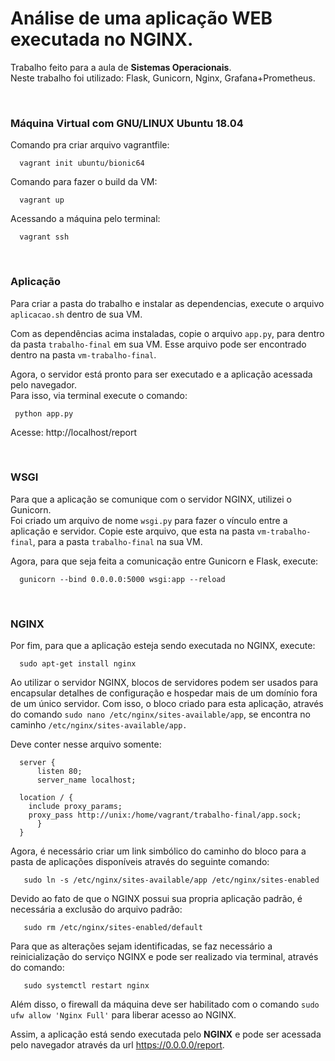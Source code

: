 # Análise de uma aplicação WEB executada no NGINX.

Trabalho feito para a aula de **Sistemas Operacionais**. <br>
Neste trabalho foi utilizado: Flask, Gunicorn, Nginx, Grafana+Prometheus.

<br>

###  Máquina Virtual com GNU/LINUX Ubuntu 18.04

Comando pra criar arquivo vagrantfile: 
      
      vagrant init ubuntu/bionic64

Comando para fazer o build da VM: 
      
      vagrant up

Acessando a máquina pelo terminal: 

      vagrant ssh

<br>

### Aplicação

Para criar a pasta do trabalho e instalar as dependencias, execute o arquivo `aplicacao.sh` dentro de sua VM. 

Com as dependências acima instaladas, copie o arquivo `app.py`, para dentro da pasta `trabalho-final` em sua VM. Esse arquivo pode ser encontrado dentro na pasta `vm-trabalho-final`.

Agora, o servidor está pronto para ser executado e a aplicação acessada pelo navegador. <br>
Para isso, via terminal execute o comando: 

     python app.py

Acesse: http://localhost/report

<br>

### WSGI 

Para que a aplicação se comunique com o servidor NGINX, utilizei o Gunicorn. <br>
Foi criado um arquivo de nome `wsgi.py` para fazer o vínculo entre a aplicação e servidor. Copie este arquivo, que esta na pasta `vm-trabalho-final`, para a pasta `trabalho-final` na sua VM.

Agora, para que seja feita a comunicação entre Gunicorn e Flask, execute: 

      gunicorn --bind 0.0.0.0:5000 wsgi:app --reload

<br>

### NGINX

Por fim, para que a aplicação esteja sendo executada no NGINX, execute:
        
      sudo apt-get install nginx

Ao utilizar o servidor NGINX, blocos de servidores podem ser usados para encapsular detalhes de configuração e hospedar mais de um domínio fora de um único servidor. Com isso, o bloco criado para esta aplicação, através do comando `sudo nano /etc/nginx/sites-available/app`, se encontra no caminho `/etc/nginx/sites-available/app.`

Deve conter nesse arquivo somente: 

      server {
          listen 80;
          server_name localhost;

      location / {
        include proxy_params;
        proxy_pass http://unix:/home/vagrant/trabalho-final/app.sock;
          }
      }


Agora, é necessário criar um link simbólico do caminho do bloco para a pasta de aplicações disponíveis através do seguinte comando:<br>
       
       sudo ln -s /etc/nginx/sites-available/app /etc/nginx/sites-enabled

Devido ao fato de que o NGINX possui sua propria aplicação padrão, é necessária a exclusão do arquivo padrão: 

       sudo rm /etc/nginx/sites-enabled/default

Para que as alterações sejam identificadas, se faz necessário a reinicialização do serviço NGINX e pode ser realizado via terminal, através do comando: 
      
       sudo systemctl restart nginx

Além disso, o firewall da máquina deve ser habilitado com o comando `sudo ufw allow 'Nginx Full'` para liberar acesso ao NGINX. 

Assim, a aplicação está sendo executada pelo **NGINX** e pode ser acessada pelo navegador através da url https://0.0.0.0/report.


